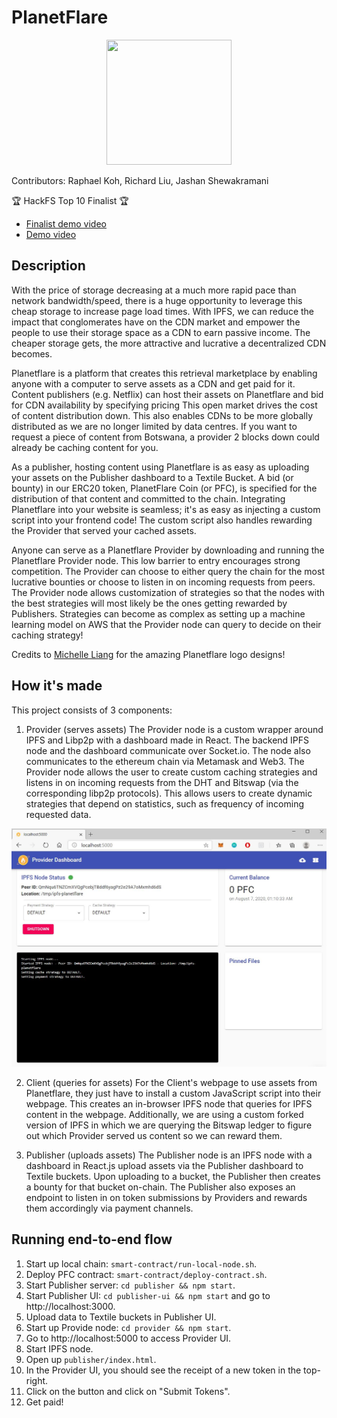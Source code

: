 # PlanetFlare
<p align="center">
  <img src="./pfc-spin.png" width="200" height="200" />
</p>

Contributors: Raphael Koh, Richard Liu, Jashan Shewakramani

:trophy: HackFS Top 10 Finalist :trophy:

- [Finalist demo video](https://youtu.be/GibA0t0z_9w?t=3681)
- [Demo video](https://youtu.be/ISwnh0dRdqw)

## Description
With the price of storage decreasing at a much more rapid pace than network bandwidth/speed, there is a huge opportunity to leverage this cheap storage to increase page load times. With IPFS, we can reduce the impact that conglomerates have on the CDN market and empower the people to use their storage space as a CDN to earn passive income. The cheaper storage gets, the more attractive and lucrative a decentralized CDN becomes.

Planetflare is a platform that creates this retrieval marketplace by enabling anyone with a computer to serve assets as a CDN and get paid for it. Content publishers (e.g. Netflix) can host their assets on Planetflare and bid for CDN availability by specifying pricing  This open market drives the cost of content distribution down. This also enables CDNs to be more globally distributed as we are no longer limited by data centres. If you want to request a piece of content from Botswana, a provider 2 blocks down could already be caching content for you.

As a publisher, hosting content using Planetflare is as easy as uploading your assets on the Publisher dashboard to a Textile Bucket. A bid (or bounty) in our ERC20 token, PlanetFlare Coin (or PFC), is specified for the distribution of that content and committed to the chain.
Integrating Planetflare into your website is seamless; it's as easy as injecting a custom script into your frontend code! The custom script also handles rewarding the Provider that served your cached assets.

Anyone can serve as a Planetflare Provider by downloading and running the Planetflare Provider node. This low barrier to entry encourages strong competition. The Provider can choose to either query the chain for the most lucrative bounties or choose to listen in on incoming requests from peers. The Provider node allows customization of strategies so that the nodes with the best strategies will most likely be the ones getting rewarded by Publishers. Strategies can become as complex as setting up a machine learning model on AWS that the Provider node can query to decide on their caching strategy!

Credits to [Michelle Liang](https://github.com/michliang) for the amazing Planetflare logo designs!

## How it's made
This project consists of 3 components:

1. Provider (serves assets)
The Provider node is a custom wrapper around IPFS and Libp2p with a dashboard made in React. The backend IPFS node and the dashboard communicate over Socket.io. The node also communicates to the ethereum chain via Metamask and Web3. The Provider node allows the user to create custom caching strategies and listens in on incoming requests from the DHT and Bitswap (via the corresponding libp2p protocols). This allows users to create dynamic strategies that depend on statistics, such as frequency of incoming requested data.

<p align="center">
    <img src="./screenshot.jpg" width="600">
</p>

2. Client (queries for assets)
For the Client's webpage to use assets from Planetflare, they just have to install a custom JavaScript script into their webpage. This creates an in-browser IPFS node that queries for IPFS content in the webpage. Additionally, we are using a custom forked version of IPFS in which we are querying the Bitswap ledger to figure out which Provider served us content so we can reward them.

3. Publisher (uploads assets)
The Publisher node is an IPFS node with a dashboard in React.js upload assets via the Publisher dashboard to Textile buckets. Upon uploading to a bucket, the Publisher then creates a bounty for that bucket on-chain. The Publisher also exposes an endpoint to listen in on token submissions by Providers and rewards them accordingly via payment channels.

## Running end-to-end flow
1. Start up local chain: `smart-contract/run-local-node.sh`.
2. Deploy PFC contract: `smart-contract/deploy-contract.sh`.
3. Start Publisher server: `cd publisher && npm start`.
4. Start Publisher UI: `cd publisher-ui && npm start` and go to http://localhost:3000.
5. Upload data to Textile buckets in Publisher UI.
6. Start up Provide node: `cd provider && npm start`.
7. Go to http://localhost:5000 to access Provider UI.
8. Start IPFS node.
9. Open up `publisher/index.html`.
10. In the Provider UI, you should see the receipt of a new token in the top-right.
11. Click on the button and click on "Submit Tokens".
12. Get paid!

